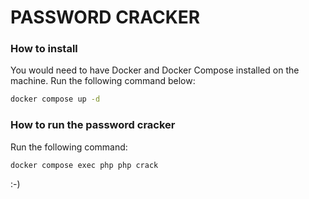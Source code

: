 # PASSWORD CRACKER

### How to install

You would need to have Docker and Docker Compose installed on the machine. Run the following command below:

```bash
docker compose up -d
```

### How to run the password cracker

Run the following command:

```bash
docker compose exec php php crack
```

:-)